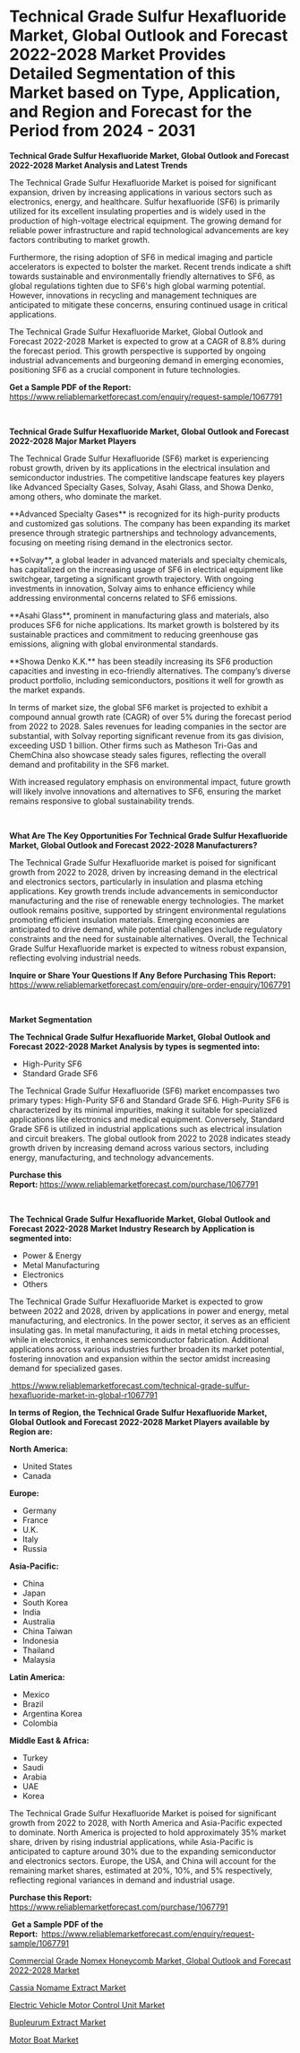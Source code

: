 <p><h1>Technical Grade Sulfur Hexafluoride Market, Global Outlook and Forecast 2022-2028 Market Provides Detailed Segmentation of this Market based on Type, Application, and Region and Forecast for the Period from 2024 - 2031</h1></p><p><strong>Technical Grade Sulfur Hexafluoride Market, Global Outlook and Forecast 2022-2028 Market Analysis and Latest Trends</strong></p>
<p><p>The Technical Grade Sulfur Hexafluoride Market is poised for significant expansion, driven by increasing applications in various sectors such as electronics, energy, and healthcare. Sulfur hexafluoride (SF6) is primarily utilized for its excellent insulating properties and is widely used in the production of high-voltage electrical equipment. The growing demand for reliable power infrastructure and rapid technological advancements are key factors contributing to market growth.</p><p>Furthermore, the rising adoption of SF6 in medical imaging and particle accelerators is expected to bolster the market. Recent trends indicate a shift towards sustainable and environmentally friendly alternatives to SF6, as global regulations tighten due to SF6's high global warming potential. However, innovations in recycling and management techniques are anticipated to mitigate these concerns, ensuring continued usage in critical applications.</p><p>The Technical Grade Sulfur Hexafluoride Market, Global Outlook and Forecast 2022-2028 Market is expected to grow at a CAGR of 8.8% during the forecast period. This growth perspective is supported by ongoing industrial advancements and burgeoning demand in emerging economies, positioning SF6 as a crucial component in future technologies.</p></p>
<p><strong>Get a Sample PDF of the Report:&nbsp;</strong> <a href="https://www.reliablemarketforecast.com/enquiry/request-sample/1067791">https://www.reliablemarketforecast.com/enquiry/request-sample/1067791</a></p>
<p>&nbsp;</p>
<p><strong>Technical Grade Sulfur Hexafluoride Market, Global Outlook and Forecast 2022-2028 Major Market Players</strong></p>
<p><p>The Technical Grade Sulfur Hexafluoride (SF6) market is experiencing robust growth, driven by its applications in the electrical insulation and semiconductor industries. The competitive landscape features key players like Advanced Specialty Gases, Solvay, Asahi Glass, and Showa Denko, among others, who dominate the market.</p><p>**Advanced Specialty Gases** is recognized for its high-purity products and customized gas solutions. The company has been expanding its market presence through strategic partnerships and technology advancements, focusing on meeting rising demand in the electronics sector.</p><p>**Solvay**, a global leader in advanced materials and specialty chemicals, has capitalized on the increasing usage of SF6 in electrical equipment like switchgear, targeting a significant growth trajectory. With ongoing investments in innovation, Solvay aims to enhance efficiency while addressing environmental concerns related to SF6 emissions.</p><p>**Asahi Glass**, prominent in manufacturing glass and materials, also produces SF6 for niche applications. Its market growth is bolstered by its sustainable practices and commitment to reducing greenhouse gas emissions, aligning with global environmental standards.</p><p>**Showa Denko K.K.** has been steadily increasing its SF6 production capacities and investing in eco-friendly alternatives. The company’s diverse product portfolio, including semiconductors, positions it well for growth as the market expands.</p><p>In terms of market size, the global SF6 market is projected to exhibit a compound annual growth rate (CAGR) of over 5% during the forecast period from 2022 to 2028. Sales revenues for leading companies in the sector are substantial, with Solvay reporting significant revenue from its gas division, exceeding USD 1 billion. Other firms such as Matheson Tri-Gas and ChemChina also showcase steady sales figures, reflecting the overall demand and profitability in the SF6 market. </p><p>With increased regulatory emphasis on environmental impact, future growth will likely involve innovations and alternatives to SF6, ensuring the market remains responsive to global sustainability trends.</p></p>
<p>&nbsp;</p>
<p><strong>What Are The Key Opportunities For Technical Grade Sulfur Hexafluoride Market, Global Outlook and Forecast 2022-2028 Manufacturers?</strong></p>
<p><p>The Technical Grade Sulfur Hexafluoride market is poised for significant growth from 2022 to 2028, driven by increasing demand in the electrical and electronics sectors, particularly in insulation and plasma etching applications. Key growth trends include advancements in semiconductor manufacturing and the rise of renewable energy technologies. The market outlook remains positive, supported by stringent environmental regulations promoting efficient insulation materials. Emerging economies are anticipated to drive demand, while potential challenges include regulatory constraints and the need for sustainable alternatives. Overall, the Technical Grade Sulfur Hexafluoride market is expected to witness robust expansion, reflecting evolving industrial needs.</p></p>
<p><strong>Inquire or Share Your Questions If Any Before Purchasing This Report:</strong> <a href="https://www.reliablemarketforecast.com/enquiry/pre-order-enquiry/1067791">https://www.reliablemarketforecast.com/enquiry/pre-order-enquiry/1067791</a></p>
<p>&nbsp;</p>
<p><strong>Market Segmentation</strong></p>
<p><strong>The Technical Grade Sulfur Hexafluoride Market, Global Outlook and Forecast 2022-2028 Market Analysis by types is segmented into:</strong></p>
<p><ul><li>High-Purity SF6</li><li>Standard Grade SF6</li></ul></p>
<p><p>The Technical Grade Sulfur Hexafluoride (SF6) market encompasses two primary types: High-Purity SF6 and Standard Grade SF6. High-Purity SF6 is characterized by its minimal impurities, making it suitable for specialized applications like electronics and medical equipment. Conversely, Standard Grade SF6 is utilized in industrial applications such as electrical insulation and circuit breakers. The global outlook from 2022 to 2028 indicates steady growth driven by increasing demand across various sectors, including energy, manufacturing, and technology advancements.</p></p>
<p><strong>Purchase this Report:&nbsp;</strong><a href="https://www.reliablemarketforecast.com/purchase/1067791">https://www.reliablemarketforecast.com/purchase/1067791</a></p>
<p>&nbsp;</p>
<p><strong>The Technical Grade Sulfur Hexafluoride Market, Global Outlook and Forecast 2022-2028 Market Industry Research by Application is segmented into:</strong></p>
<p><ul><li>Power & Energy</li><li>Metal Manufacturing</li><li>Electronics</li><li>Others</li></ul></p>
<p><p>The Technical Grade Sulfur Hexafluoride Market is expected to grow between 2022 and 2028, driven by applications in power and energy, metal manufacturing, and electronics. In the power sector, it serves as an efficient insulating gas. In metal manufacturing, it aids in metal etching processes, while in electronics, it enhances semiconductor fabrication. Additional applications across various industries further broaden its market potential, fostering innovation and expansion within the sector amidst increasing demand for specialized gases.</p></p>
<p><a href="https://www.reliablemarketforecast.com/technical-grade-sulfur-hexafluoride-market-in-global-r1067791">&nbsp;https://www.reliablemarketforecast.com/technical-grade-sulfur-hexafluoride-market-in-global-r1067791</a></p>
<p><strong>In terms of Region, the Technical Grade Sulfur Hexafluoride Market, Global Outlook and Forecast 2022-2028 Market Players available by Region are:</strong></p>
<p>
    <p> <strong> North America: </strong>
        <ul>
            <li>United States</li>
            <li>Canada</li>
        </ul>
        </p> 
    <p> <strong> Europe: </strong>
        <ul>
            <li>Germany</li>
            <li>France</li>
            <li>U.K.</li>
            <li>Italy</li>
            <li>Russia</li>
        </ul>
        </p> 
    <p> <strong> Asia-Pacific: </strong>
        <ul>
            <li>China</li>
            <li>Japan</li>
            <li>South Korea</li>
            <li>India</li>
            <li>Australia</li>
            <li>China Taiwan</li>
            <li>Indonesia</li>
            <li>Thailand</li>
            <li>Malaysia</li>
        </ul>
        </p> 
    <p> <strong> Latin America: </strong>
        <ul>
            <li>Mexico</li>
            <li>Brazil</li>
            <li>Argentina Korea</li>
            <li>Colombia</li>
        </ul>
        </p> 
    <p> <strong> Middle East & Africa: </strong>
        <ul>
            <li>Turkey</li>
            <li>Saudi</li>
            <li>Arabia</li>
            <li>UAE</li>
            <li>Korea</li>
        </ul>
    </p>
    </p>
<p><p>The Technical Grade Sulfur Hexafluoride Market is poised for significant growth from 2022 to 2028, with North America and Asia-Pacific expected to dominate. North America is projected to hold approximately 35% market share, driven by rising industrial applications, while Asia-Pacific is anticipated to capture around 30% due to the expanding semiconductor and electronics sectors. Europe, the USA, and China will account for the remaining market shares, estimated at 20%, 10%, and 5% respectively, reflecting regional variances in demand and industrial usage.</p></p>
<p><strong>Purchase this Report: </strong><a href="https://www.reliablemarketforecast.com/purchase/1067791">https://www.reliablemarketforecast.com/purchase/1067791</a></p>
<p>&nbsp;<strong>Get a Sample PDF of the Report:&nbsp;&nbsp;</strong><a href="https://www.reliablemarketforecast.com/enquiry/request-sample/1067791">https://www.reliablemarketforecast.com/enquiry/request-sample/1067791</a></p>
<p><strong></strong></p>
<p><p><a href="https://github.com/BryceTownsendr/Market-Research-Report-List-6/blob/main/commercial-grade-nomex-honeycomb-market-global-outlook-and-forecast-2022-2028-market.md">Commercial Grade Nomex Honeycomb Market, Global Outlook and Forecast 2022-2028 Market</a></p><p><a href="https://issuu.com/reportprime-2/docs/cassia-nomame-extract-market-size-2_2b42539addfb5c">Cassia Nomame Extract Market</a></p><p><a href="https://medium.com/@zoe.dyer9808709/what-is-electric-vehicle-motor-control-unit-market-6d9dd1d73671">Electric Vehicle Motor Control Unit Market</a></p><p><a href="https://issuu.com/reportprime-2/docs/bupleurum-extract-market-size-2030._3cd5e459514cc3">Bupleurum Extract Market</a></p><p><a href="https://medium.com/@theresa.james5687/navigating-the-motor-boat-market-expert-analysis-and-market-forecast-for-period-from-2024-to-2031-81d4723b444f">Motor Boat Market</a></p></p>